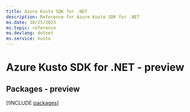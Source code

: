```yaml
---
title: Azure Kusto SDK for .NET
description: Reference for Azure Kusto SDK for .NET
ms.date: 10/25/2023
ms.topic: reference
ms.devlang: dotnet
ms.service: kusto
---
```

# Azure Kusto SDK for .NET - preview
## Packages - preview
[!INCLUDE [packages](kusto-index.md)]